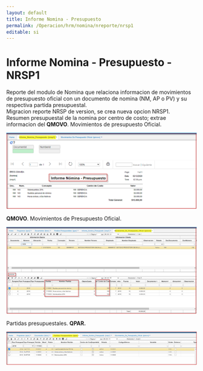 ```yaml
---
layout: default
title: Informe Nomina - Presupuesto
permalink: /Operacion/hrm/nomina/nreporte/nrsp1
editable: si
---
```


# Informe Nomina - Presupuesto - NRSP1


Reporte del modulo de Nomina que relaciona informacion de movimientos de presupuesto oficial con un documento de nomina (NM, AP o PV) y su respectiva partida presupuestal.  
Migracion reporte NRSP de version, se crea nueva opcion NRSP1.  
Resumen presupuestal de la nomina por centro de costo; extrae informacion del **QMOVO**.  Movimientos de presupuesto Oficial.  



![](nrsp_01.png)  

**QMOVO**.  Movimientos de Presupuesto Oficial.  

![](qmovo1.png)  

Partidas presupuestales.  **QPAR.**  

![](qpar1.png)  












